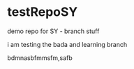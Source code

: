 # testRepoSY
demo repo for SY - branch stuff

i am testing the bada and learning branch

bdmnasbfmmsfm,safb
